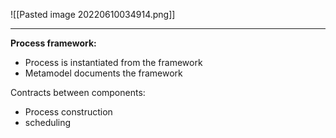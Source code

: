 ![[Pasted image 20220610034914.png]]

___
**Process framework:**

-   Process is instantiated from the framework
-   Metamodel documents the framework

Contracts between components:

-   Process construction   
-   scheduling